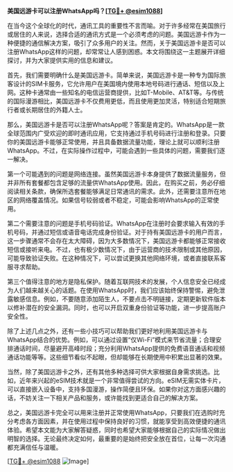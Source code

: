 **美国远游卡可以注册WhatsApp吗？[[TG💪+ @esim1088](https://t.me/s/esim1088)]**

在当今这个全球化的时代，通讯工具的重要性不言而喻。对于许多经常在美国旅行或居住的人来说，选择合适的通讯方式是一个必须考虑的问题。美国远游卡作为一种便捷的通信解决方案，吸引了众多用户的关注。然而，关于美国远游卡是否可以注册WhatsApp这样的问题，却常常让人感到困惑。本文将围绕这一主题展开详细探讨，并为大家提供实用的信息和建议。

首先，我们需要明确什么是美国远游卡。简单来说，美国远游卡是一种专为国际旅客设计的SIM卡服务，它允许用户在美国境内使用本地号码进行通话、短信以及上网。这种卡通常由一些知名的电信运营商提供，比如T-Mobile、AT&T等。与传统的国际漫游相比，美国远游卡不仅费用更低，而且使用更加灵活，特别适合短期旅行者或长期居住的外籍人士。

那么，美国远游卡是否可以注册WhatsApp呢？答案是肯定的。WhatsApp是一款全球范围内广受欢迎的即时通讯应用，它支持通过手机号码进行注册和登录。只要你的美国远游卡能够正常使用，并且具备数据流量功能，理论上就可以顺利注册WhatsApp。不过，在实际操作过程中，可能会遇到一些具体的问题，需要我们逐一解决。

第一个可能遇到的问题是网络连接。虽然美国远游卡本身提供了数据流量服务，但并非所有套餐都包含足够的流量供WhatsApp使用。因此，在购买之前，务必仔细阅读相关条款，确保所选套餐能够满足日常通讯的需求。此外，还需要注意所在地区的网络覆盖情况。如果信号较弱或者不稳定，可能会影响WhatsApp的正常使用。

第二个需要注意的问题是手机号码验证。WhatsApp在注册时会要求输入有效的手机号码，并通过短信或语音电话完成身份验证。对于持有美国远游卡的用户而言，这一步骤通常不会存在太大障碍，因为大多数情况下，美国远游卡都能够正常接收短信或接听来电。不过，也有极少数情况下，由于运营商的技术限制或其他原因，可能导致验证失败。在这种情况下，可以尝试更换其他网络环境，或者直接联系客服寻求帮助。

第三个值得注意的地方是隐私保护。随着互联网技术的发展，个人信息安全已经成为人们越来越关心的话题。在使用WhatsApp时，我们应该始终保持警惕，避免泄露敏感信息。例如，不要随意添加陌生人，不要点击不明链接，定期更新软件版本以修补潜在的安全漏洞。同时，也可以开启双重身份验证等功能，进一步提高账户安全性。

除了上述几点之外，还有一些小技巧可以帮助我们更好地利用美国远游卡与WhatsApp结合的优势。例如，可以通过设置“仅Wi-Fi”模式来节省流量；合理安排通话时间，尽量避开高峰时段；充分利用WhatsApp提供的免费语音通话和视频通话功能等等。这些细节看似不起眼，但却能够在长期使用中积累出显著的效果。

当然，除了美国远游卡之外，还有其他多种选择可供大家根据自身需求挑选。比如，近年来兴起的eSIM技术就是一个非常值得尝试的方向。eSIM无需实体卡片，可以直接嵌入设备中，支持多国漫游，操作简便且环保。如果你对这方面感兴趣的话，不妨关注一下相关产品和服务，或许能找到更适合自己的解决方案。

总之，美国远游卡完全可以用来注册并正常使用WhatsApp，只要我们在选购时充分考虑各方面因素，并在使用过程中保持良好的习惯，就能享受到高效便捷的通讯体验。希望本文能为大家解答疑惑，同时也希望大家能够根据自己的实际情况做出明智的选择。无论最终决定如何，最重要的是始终把安全放在首位，让每一次沟通都充满信任与温暖。

[[TG💪+ @esim1088](https://t.me/s/esim1088) ![Image](https://i.postimg.cc/4NQfJmqS/Snipaste-2025-05-13-00-14-12.png)]